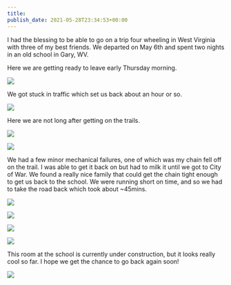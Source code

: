 ```yaml
---
title: 
publish_date: 2021-05-28T23:34:53+00:00
---
```


I had the blessing to be able to go on a trip four wheeling in West Virginia with three of my best friends. We departed on May 6th and spent two nights in an old school in Gary, WV.

Here we are getting ready to leave early Thursday morning.

![](https://lukebouch-com.s3.us-west-004.backblazeb2.com/22/ddc7d46a-5bfb-4c79-9bf3-5959932e9bc5.png)

We got stuck in traffic which set us back about an hour or so.

![](https://lukebouch-com.s3.us-west-004.backblazeb2.com/23/9933495b-f0e5-4b55-b257-a10a0bc475f9.png)

Here we are not long after getting on the trails.

![](https://lukebouch-com.s3.us-west-004.backblazeb2.com/24/5621077c-ef9c-4ce4-9a5d-f22b89aeea4e.png)

![](https://lukebouch-com.s3.us-west-004.backblazeb2.com/25/5d907bcb-4609-4a9d-b8f2-86ecb779550e.png)

We had a few minor mechanical failures, one of which was my chain fell off on the trail. I was able to get it back on but had to milk it until we got to City of War. We found a really nice family that could get the chain tight enough to get us back to the school. We were running short on time, and so we had to take the road back which took about ~45mins.

![](https://lukebouch-com.s3.us-west-004.backblazeb2.com/26/78fc48a9-b037-469e-9347-efc81b5e9ca7.png)

![](https://lukebouch-com.s3.us-west-004.backblazeb2.com/27/da7c74c6-adbf-444c-bc5e-ce861d5aa8bd.png)

![](https://lukebouch-com.s3.us-west-004.backblazeb2.com/28/be98fa98-3d6d-47bc-b051-d665582da17e.png)

![](https://lukebouch-com.s3.us-west-004.backblazeb2.com/29/65102146-ec6f-43bc-8645-f197a88b41ce.png)

This room at the school is currently under construction, but it looks really cool so far. I hope we get the chance to go back again soon!

![](https://lukebouch-com.s3.us-west-004.backblazeb2.com/30/4116ba4b-aeb1-4fff-a387-96bb1fe87c53.png)
